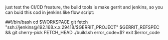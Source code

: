 just test the CI/CD freature, the build tools is make gerrit and jenkins, so you can buid this cod in jenkins like flow script:

##!/bin/bash
cd $WORKSPACE git fetch "ssh://jenkins@192.168.x.x:29418/$GERRIT_PROJECT" $GERRIT_REFSPEC && git cherry-pick FETCH_HEAD
./build.sh
error_code=$? exit $error_code
